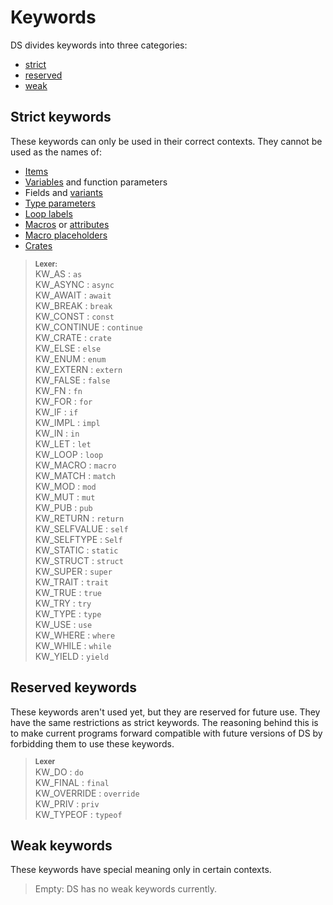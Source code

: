 # Keywords

DS divides keywords into three categories:

* [strict](#strict-keywords)
* [reserved](#reserved-keywords)
* [weak](#weak-keywords)

## Strict keywords

These keywords can only be used in their correct contexts. They cannot
be used as the names of:

* [Items]
* [Variables] and function parameters
* Fields and [variants]
* [Type parameters]
* [Loop labels]
* [Macros] or [attributes]
* [Macro placeholders]
* [Crates]

> **<sup>Lexer:<sup>**\
> KW_AS             : `as`\
> KW_ASYNC          : `async`\
> KW_AWAIT          : `await`\
> KW_BREAK          : `break`\
> KW_CONST          : `const`\
> KW_CONTINUE       : `continue`\
> KW_CRATE          : `crate`\
> KW_ELSE           : `else`\
> KW_ENUM           : `enum`\
> KW_EXTERN         : `extern`\
> KW_FALSE          : `false`\
> KW_FN             : `fn`\
> KW_FOR            : `for`\
> KW_IF             : `if`\
> KW_IMPL           : `impl`\
> KW_IN             : `in`\
> KW_LET            : `let`\
> KW_LOOP           : `loop`\
> KW_MACRO          : `macro`\
> KW_MATCH          : `match`\
> KW_MOD            : `mod`\
> KW_MUT            : `mut`\
> KW_PUB            : `pub`\
> KW_RETURN         : `return`\
> KW_SELFVALUE      : `self`\
> KW_SELFTYPE       : `Self`\
> KW_STATIC         : `static`\
> KW_STRUCT         : `struct`\
> KW_SUPER          : `super`\
> KW_TRAIT          : `trait`\
> KW_TRUE           : `true`\
> KW_TRY            : `try`\
> KW_TYPE           : `type`\
> KW_USE            : `use`\
> KW_WHERE          : `where`\
> KW_WHILE          : `while` \
> KW_YIELD          : `yield`

## Reserved keywords

These keywords aren't used yet, but they are reserved for future use. They have
the same restrictions as strict keywords. The reasoning behind this is to make
current programs forward compatible with future versions of DS by forbidding
them to use these keywords.

> **<sup>Lexer</sup>**\
> KW_DO             : `do`\
> KW_FINAL          : `final`\
> KW_OVERRIDE       : `override`\
> KW_PRIV           : `priv`\
> KW_TYPEOF         : `typeof`

## Weak keywords

These keywords have special meaning only in certain contexts.

> Empty: DS has no weak keywords currently.

[items]: items.md
[Variables]: variables.md
[Type parameters]: types/parameters.md
[loop labels]: expressions/loop-expr.md#loop-labels
[Macros]: macros.md
[attributes]: attributes.md
[Macro placeholders]: macros-by-example.md
[Crates]: crates-and-source-files.md
[variants]: items/enumerations.md
[loop label]: expressions/loop-expr.md#loop-labels
